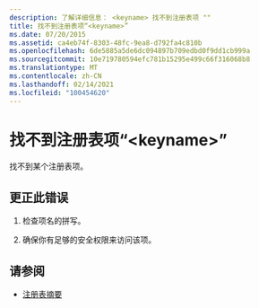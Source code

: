 ```yaml
---
description: 了解详细信息： <keyname> 找不到注册表项 ""
title: 找不到注册表项“<keyname>”
ms.date: 07/20/2015
ms.assetid: ca4eb74f-8303-48fc-9ea8-d792fa4c810b
ms.openlocfilehash: 6de5885a5de6dc094897b709edbd0f9dd1cb999a
ms.sourcegitcommit: 10e719780594efc781b15295e499c66f316068b8
ms.translationtype: MT
ms.contentlocale: zh-CN
ms.lasthandoff: 02/14/2021
ms.locfileid: "100454620"
---
```

# <a name="registry-key-keyname-could-not-be-found"></a>找不到注册表项“\<keyname>”

找不到某个注册表项。  
  
## <a name="to-correct-this-error"></a>更正此错误  
  
1. 检查项名的拼写。  
  
2. 确保你有足够的安全权限来访问该项。  
  
## <a name="see-also"></a>请参阅

- [注册表摘要](../language-reference/keywords/registry-summary.md)
